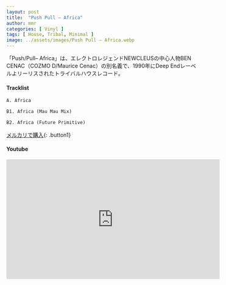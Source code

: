 ```yaml
---
layout: post
title:  "Push Pull – Africa"
author: mmr
categories: [ Vinyl ]
tags: [ House, Tribal, Minimal ]
image: ../assets/images/Push Pull – Africa.webp
---
```


「Push/Pull– Africa」は、エレクトロレジェンドNEWCLEUSの中心人物BEN CENAC（COZMO D/Maurice Cenac）の別名義で、1990年にDeep Endレーベルよリーリスされたトライバルハウスレコード。

#### Tracklist
```md
A. Africa

B1. Africa (Mau Mau Mix)

B2. Africa (Future Primitive)
```

[メルカリで購入](https://jp.mercari.com/item/m43922737030?afid=6142608987){: .button1}

#### Youtube
<iframe width="560" height="315" src="https://www.youtube.com/embed/GoZQgoZA4dA?si=Cctx7HaWBSrQaSp5" title="YouTube video player" frameborder="0" allow="accelerometer; autoplay; clipboard-write; encrypted-media; gyroscope; picture-in-picture; web-share" referrerpolicy="strict-origin-when-cross-origin" allowfullscreen></iframe>
